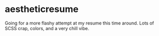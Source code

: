 # aestheticresume
Going for a more flashy attempt at my resume this time around. Lots of SCSS crap, colors, and a very chill vibe.
